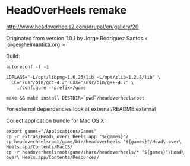 # HeadOverHeels remake

http://www.headoverheels2.com/drupal/en/gallery/20

Originated from version 1.0.1 by Jorge Rodríguez Santos < jorge@helmantika.org >

Build:

    autoreconf -f -i

    LDFLAGS="-L/opt/libpng-1.6.25/lib -L/opt/zlib-1.2.8/lib" \
      CC="/usr/bin/gcc-4.2" CXX="/usr/bin/g++-4.2" \
        ./configure --prefix=/game

    make && make install DESTDIR=`pwd`/headoverheelsroot

For external dependencies look at external/README.external

Collect application bundle for Mac OS X:

    export games="/Applications/Games"
    cp -r extras/Head\ over\ Heels.app "${games}"/
    cp headoverheelsroot/game/bin/headoverheels "${games}"/Head\ over\ Heels.app/Contents/MacOS/
    cp -r headoverheelsroot/game/share/headoverheels/* "${games}"/Head\ over\ Heels.app/Contents/Resources/
